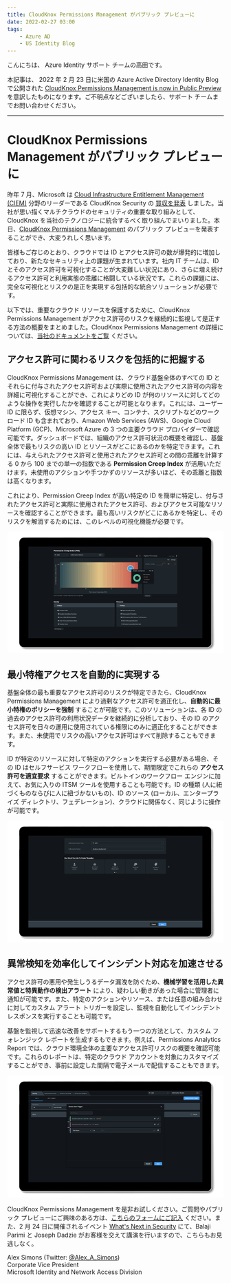 ```yaml
---
title: CloudKnox Permissions Management がパブリック プレビューに
date: 2022-02-27 03:00 
tags:
    - Azure AD
    - US Identity Blog
---
```


こんにちは、 Azure Identity サポート チームの高田です。

本記事は、 2022 年 2 月 23 日に米国の Azure Active Directory Identity Blog で公開された [CloudKnox Permissions Management is now in Public Preview](https://techcommunity.microsoft.com/t5/azure-active-directory-identity/cloudknox-permissions-management-is-now-in-public-preview/ba-p/2464391) を意訳したものになります。ご不明点などございましたら、サポート チームまでお問い合わせください。

---

# CloudKnox Permissions Management がパブリック プレビューに

昨年 7 月、Microsoft は [Cloud Infrastructure Entitlement Management (CIEM)](https://docs.microsoft.com/azure/active-directory/cloud-infrastructure-entitlement-management) 分野のリーダーである CloudKnox Security の [買収を発表](https://blogs.microsoft.com/blog/2021/07/21/microsoft-acquires-cloudknox-security-to-offer-unified-privileged-access-and-cloud-entitlement-management/) しました。当社が思い描くマルチクラウドのセキュリティの重要な取り組みとして、CloudKnox を当社のテクノロジーに統合するべく取り組んでまいりました。本日、[CloudKnox Permissions Management](https://microsoft.com/security/business/identity-access-management/permissions-management) のパブリック プレビューを発表することができ、大変うれしく思います。

皆様もご存じのとおり、クラウドでは ID とアクセス許可の数が爆発的に増加しており、新たなセキュリティ上の課題が生まれています。社内 IT チームは、ID とそのアクセス許可を可視化することが大変難しい状況にあり、さらに増え続けるアクセス許可と利用実態の乖離に格闘している状況です。これらの課題には、完全な可視化とリスクの是正を実現する包括的な統合ソリューションが必要です。

以下では、重要なクラウド リソースを保護するために、CloudKnox Permissions Management がアクセス許可のリスクを継続的に監視して是正する方法の概要をまとめました。CloudKnox Permissions Management の詳細については、[当社のドキュメントをご覧](https://docs.microsoft.com/en-us/azure/active-directory/cloud-infrastructure-entitlement-management/) ください。

## アクセス許可に関わるリスクを包括的に把握する

CloudKnox Permissions Management は、クラウド基盤全体のすべての ID とそれらに付与されたアクセス許可および実際に使用されたアクセス許可の内容を詳細に可視化することができ、これによりどの ID が何のリソースに対してどのような操作を実行したかを確認することが可能となります。これには、ユーザー ID に限らず、仮想マシン、アクセス キー、コンテナ、スクリプトなどのワークロード ID も含まれており、Amazon Web Services (AWS)、Google Cloud Platform (GCP)、Microsoft Azure の 3 つの主要クラウド プロバイダーで確認可能です。ダッシュボードでは、組織のアクセス許可状況の概要を確認し、基盤全体で最もリスクの高い ID とリソースがどこにあるのかを特定できます。これには、与えられたアクセス許可と使用されたアクセス許可との間の乖離を計算する 0 から 100 までの単一の指数である **Permission Creep Index** が活用いただけます。未使用のアクションや手つかずのリソースが多いほど、その乖離と指数は高くなります。

これにより、Permission Creep Index が高い特定の ID を簡単に特定し、付与されたアクセス許可と実際に使用されたアクセス許可、およびアクセス可能なリソースを確認することができます。最も高いリスクがどこにあるかを特定し、そのリスクを解消するためには、このレベルの可視化機能が必要です。

![](./cloudknox-permissions-management-is-now-in-public-preview/ck-gif-1.gif)

## 最小特権アクセスを自動的に実現する

基盤全体の最も重要なアクセス許可のリスクが特定できたら、CloudKnox Permissions Management により過剰なアクセス許可を適正化し、**自動的に最小特権のポリシーを強制** することが可能です。このソリューションは、各 ID の過去のアクセス許可の利用状況データを継続的に分析しており、その ID のアクセス許可を日々の運用に使用されている権限にのみに適正化することができます。また、未使用でリスクの高いアクセス許可はすべて削除することもできます。

ID が特定のリソースに対して特定のアクションを実行する必要がある場合、その ID はセルフサービス ワークフローを使用して、期間限定でこれらの **アクセス許可を適宜要求** することができます。ビルトインのワークフロー エンジンに加えて、お気に入りの ITSM ツールを使用することも可能です。ID の種類 (人に紐づくものならびに人に紐づかないもの)、ID のソース (ローカル、エンタープライズ ディレクトリ、フェデレーション)、クラウドに関係なく、同じように操作が可能です。

![](./cloudknox-permissions-management-is-now-in-public-preview/ck-gif-2.gif)

## 異常検知を効率化してインシデント対応を加速させる

アクセス許可の悪用や発生しうるデータ漏洩を防ぐため、**機械学習を活用した異常値と特異動作の検出アラート** により、疑わしい動きがあった場合に管理者に通知が可能です。また、特定のアクションやリソース、または任意の組み合わせに対してカスタム アラート トリガーを設定し、監視を自動化してインシデント レスポンスを実行することも可能です。

基盤を監視して迅速な改善をサポートするもう一つの方法として、カスタム フォレンジック レポートを生成するもできます。例えば、Permissions Analytics Report では、クラウド環境全体の主要なアクセス許可リスクの概要を確認可能です。これらのレポートは、特定のクラウド アカウントを対象にカスタマイズすることができ、事前に設定した間隔で電子メールで配信することもできます。

![](./cloudknox-permissions-management-is-now-in-public-preview/ck-gif-3.gif)

CloudKnox Permissions Management を是非お試しください。ご質問やパブリック プレビューにご興味のある方は、[こちらのフォームにご記入](https://aka.ms/CloudKnoxPublicPreview) ください。また、2 月 24 日に開催されるイベント [What's Next in Security](https://mssecurityinnovationevent.eventcore.com/?ocid=AID3043366_QSG_563806https://mssecurityinnovationevent.eventcore.com/?ocid=AID3043366_QSG_563806) にて、Balaji Parimi と Joseph Dadzie がお客様を交えて講演を行いますので、こちらもお見逃しなく。

Alex Simons (Twitter: [@Alex_A_Simons](https://twitter.com/Alex_A_Simons))  
Corporate Vice President  
Microsoft Identity and Network Access Division
